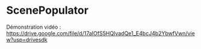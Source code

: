 # ScenePopulator
Démonstration vidéo : https://drive.google.com/file/d/17aIOfS5HQIvadQe1_E4bcJ4b2YbwfVwn/view?usp=drivesdk
